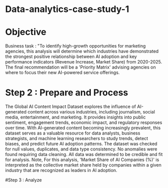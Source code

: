 # Data-analytics-case-study-1

# Objective

Business task : "To identify high-growth opportunities for marketing agencies, this analysis will determine which industries have demonstrated the strongest positive relationship between AI adoption and key performance indicators (Revenue Increase, Market Share) from 2020-2025. The final recommendation will be a 'Priority Matrix' advising agencies on where to focus their new AI-powered service offerings.

# Step 2 : Prepare and Process

The Global AI Content Impact Dataset explores the influence of AI-generated content across various industries, including journalism, social media, entertainment, and marketing. It provides insights into public sentiment, engagement trends, economic impact, and regulatory responses over time. With AI-generated content becoming increasingly prevalent, this dataset serves as a valuable resource for data analysts, business strategists, and machine learning researchers to study trends, detect biases, and predict future AI adoption patterns. The dataset was checked for null values, duplicates, and data type consistency. No anomalies were found requiring data cleaning. All data was determined to be credible and fit for analysis. Note, For this analysis, 'Market Share of AI Companies (%)' is interpreted as the collective market share held by companies within a given industry that are recognized as leaders in AI adoption.

#Step 3 : Analyze
